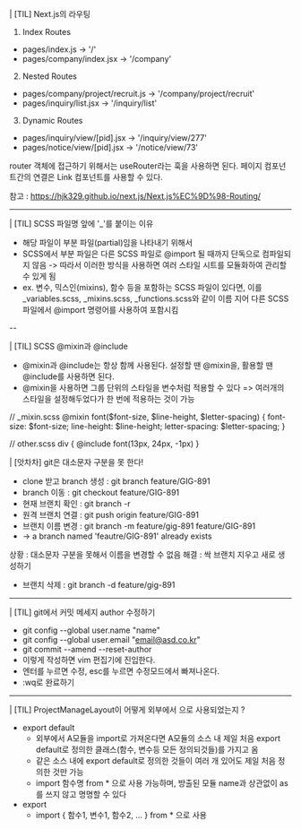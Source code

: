 | [TIL] Next.js의 라우팅
1. Index Routes
* pages/index.js -> '/'
* pages/company/index.jsx -> '/company'

2. Nested Routes
* pages/company/project/recruit.js -> '/company/project/recruit'
* pages/inquiry/list.jsx -> '/inquiry/list'

3. Dynamic Routes
* pages/inquiry/view/[pid].jsx -> '/inquiry/view/277'
* pages/notice/view/[pid].jsx -> '/notice/view/73'

router 객체에 접근하기 위해서는 useRouter라는 훅을 사용하면 된다. 
페이지 컴포넌트간의 연결은 Link 컴포넌트를 사용할 수 있다.

참고 : https://hjk329.github.io/next.js/Next.js%EC%9D%98-Routing/

---

| [TIL] SCSS 파일명 앞에 '_'를 붙이는 이유
* 해당 파일이 부분 파일(partial)임을 나타내기 위해서
* SCSS에서 부분 파일은 다른 SCSS 파일로 @import 될 때까지 단독으로 컴파일되지 않음 -> 따라서 이러한 방식을 사용하면 여러 스타일 시트를 모듈화하여 관리할 수 있게 됨
* ex. 변수, 믹스인(mixins), 함수 등을 포함하는 SCSS 파일이 있다면, 이를 _variables.scss, _mixins.scss, _functions.scss와 같이 이름 지어 다른 SCSS 파일에서 @import 명령어를 사용하여 포함시킴

--

| [TIL] SCSS @mixin과 @include
* @mixin과 @include는 항상 함께 사용된다. 설정할 땐 @mixin을, 활용할 땐 @include를 사용하면 된다. 
* @mixin을 사용하면 그룹 단위의 스타일을 변수처럼 적용할 수 있다 => 여러개의 스타일을 설정해두었다가 한 번에 적용하는 것이 가능

// _mixin.scss
@mixin font($font-size, $line-height, $letter-spacing) {
    font-size: $font-size;
    line-height: $line-height;
    letter-spacing: $letter-spacing;
}

// other.scss
div {
    @include font(13px, 24px, -1px)
}

| [앗차차] git은 대소문자 구분을 못 한다!

* clone 받고 branch 생성 : git branch feature/GIG-891
* branch 이동 : git checkout feature/GIG-891
* 현재 브랜치 확인 : git branch -r
* 원격 브랜치 연결 : git push origin feature/GIG-891
* 브랜치 이름 변경 : git branch -m feature/gig-891 feature/GIG-891
* -> a branch named 'feautre/GIG-891' already exists

상황 : 대소문자 구분을 못해서 이름을 변경할 수 없음
해결 : 싹 브랜치 지우고 새로 생성하기
* 브랜치 삭제 : git branch -d feature/gig-891

---

| [TIL] git에서 커밋 메세지 author 수정하기
* git config --global user.name "name"
* git config --global user.email "email@asd.co.kr"
* git commit --amend --reset-author
* 이렇게 작성하면 vim 편집기에 진입한다.
* 엔터를 누르면 수정, esc를 누르면 수정모드에서 빠져나온다.
* :wq로 완료하기

---

| [TIL] ProjectManageLayout이 어떻게 외부에서 <CompanyLayout />으로 사용되었는지 ?
* export default 
    * 외부에서 A모듈을 import로 가져온다면 A모듈의 소스 내 제일 처음 export default로 정의한 클래스(함수, 변수등 모든 정의되것들)를 가지고 옴
    * 같은 소스 내에 export default로 정의한 것들이 여러 개 있어도 제일 처음 정의한 것만 가능
    * import 함수명 from * 으로 사용 가능하며, 방출된 모듈 name과 상관없이 as를 쓰지 않고 명명할 수 있다
* export 
    *  import { 함수1, 변수1, 함수2, ... } from * 으로 사용